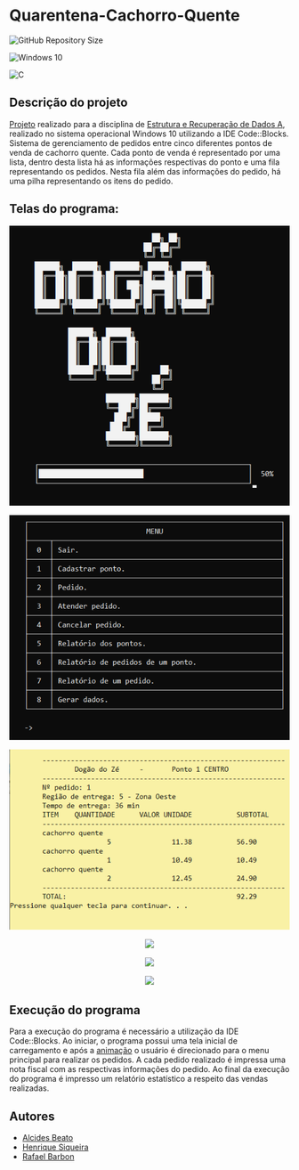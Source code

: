# Quarentena-Cachorro-Quente
![GitHub Repository Size](https://img.shields.io/github/repo-size/h-ssiqueira/Quarentena-Cachorro-Quente?label=Repository%20Size&style=for-the-badge)

![Windows 10](https://img.shields.io/badge/Windows-0078D6?style=for-the-badge&logo=windows&logoColor=white)

![C](https://img.shields.io/badge/C-00599C?style=for-the-badge&logo=c&logoColor=white)


## Descrição do projeto
[Projeto](erd_projeto.pdf) realizado para a disciplina de [Estrutura e Recuperação de Dados A](https://github.com/h-ssiqueira/ProgramsCOLLEGE#ERD-A), realizado no sistema operacional Windows 10 utilizando a IDE Code::Blocks. Sistema de gerenciamento de pedidos entre cinco diferentes pontos de venda de cachorro quente. Cada ponto de venda é representado por uma lista, dentro desta lista há as informações respectivas do ponto e uma fila representando os pedidos. Nesta fila além das informações do pedido, há uma pilha representando os itens do pedido.

## Telas do programa:
<p align="center">
    <img src="https://github.com/h-ssiqueira/Quarentena-Cachorro-Quente/blob/master/imgs/tela.PNG" alter="tela">
</p>

<p align="center">
    <img src="https://github.com/h-ssiqueira/Quarentena-Cachorro-Quente/blob/master/imgs/menu.png" alter="menu">
</p>

<p align="center">
    <img src="https://github.com/h-ssiqueira/Quarentena-Cachorro-Quente/blob/master/imgs/nota%20fiscal.PNG" alter="nota fiscal">
</p>

<p align="center">
    <img src="https://github.com/h-ssiqueira/Quarentena-Cachorro-Quente/blob/master/imgs/relatório%20pontos.PNG" alter="relatório pontos">
</p>

<p align="center">
    <img src="https://github.com/h-ssiqueira/Quarentena-Cachorro-Quente/blob/master/imgs/relatório%20pedido.PNG" alter="relatório pedido">
</p>

<p align="center">
    <img src="https://github.com/h-ssiqueira/Quarentena-Cachorro-Quente/blob/master/imgs/relatório%20itens.PNG" alter="relatório itens">
</p>

## Execução do programa
Para a execução do programa é necessário a utilização da IDE Code::Blocks. Ao iniciar, o programa possui uma tela inicial de carregamento e após a [animação](https://patorjk.com/software/taag/#p=display&f=ANSI%20Shadow&t=h_ssiqueira) o usuário é direcionado para o menu principal para realizar os pedidos. A cada pedido realizado é impressa uma nota fiscal com as respectivas informações do pedido. Ao final da execução do programa é impresso um relatório estatístico a respeito das vendas realizadas.

## Autores
- [Alcides Beato](https://github.com/alcidesbeato)
- [Henrique Siqueira](https://github.com/h-ssiqueira)
- [Rafael Barbon](https://github.com/RafaelBarbon)
